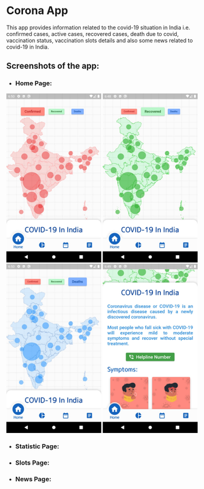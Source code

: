 # Corona App

This app provides information related to the covid-19 situation in India i.e. confirmed cases, active cases, recovered cases, death due to covid, vaccination status, vaccination slots details and also some news related to covid-19 in India.

## Screenshots of the app:

- ### Home Page:
<img src="https://github.com/aditya-taparia/corona-app/blob/main/screenshots/Confirmed%20Cases%20Display.jpeg" width="250" /> <img src="https://github.com/aditya-taparia/corona-app/blob/main/screenshots/Recovered%20Cases%20Display.jpeg" width="250" /> <img src="https://github.com/aditya-taparia/corona-app/blob/main/screenshots/Death%20Cases%20Display.jpeg" width="250" /> <img src="https://github.com/aditya-taparia/corona-app/blob/main/screenshots/Home%20Page.jpeg" width="250" />
- ### Statistic Page:
- ### Slots Page:
- ### News Page:
